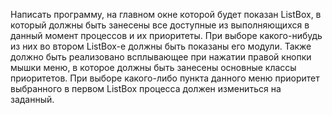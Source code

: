 Написать программу, на главном окне которой будет показан ListBox, в который должны быть занесены все доступные из выполняющихся в данный момент процессов и их приоритеты.
При выборе какого-нибудь из них во втором ListBox-e должны быть показаны его модули.
Также должно быть реализовано всплывающее при нажатии правой кнопки мышки меню, в которое должны быть занесены основные классы приоритетов.
При выборе какого-либо пункта данного меню приоритет выбранного в первом ListBox процесса должен измениться на заданный.